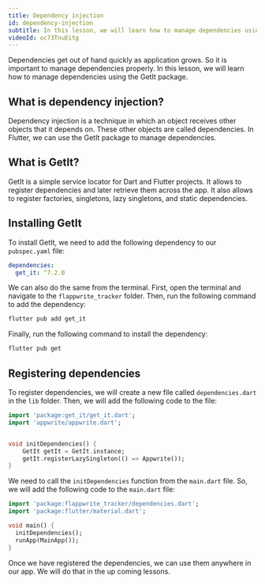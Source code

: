 ```yaml
---
title: Dependency injection
id: dependency-injection
subtitle: In this lesson, we will learn how to manage dependencies using the GetIt package.
videoId: oc73TnuEitg
---
```


Dependencies get out of hand quickly as application grows. So it is important to manage dependencies properly. In this lesson, we will learn how to manage dependencies using the GetIt package.

## What is dependency injection?

Dependency injection is a technique in which an object receives other objects that it depends on. These other objects are called dependencies. In Flutter, we can use the GetIt package to manage dependencies.

## What is GetIt?

GetIt is a simple service locator for Dart and Flutter projects. It allows to register dependencies and later retrieve them across the app. It also allows to register factories, singletons, lazy singletons, and static dependencies.


## Installing GetIt

To install GetIt, we need to add the following dependency to our `pubspec.yaml` file:

```yaml
dependencies:
  get_it: ^7.2.0
```

We can also do the same from the terminal. First, open the terminal and navigate to the `flappwrite_tracker` folder. Then, run the following command to add the dependency:

```bash
flutter pub add get_it
```

Finally, run the following command to install the dependency:

```bash
flutter pub get
```

## Registering dependencies

To register dependencies, we will create a new file called `dependencies.dart` in the `lib` folder. Then, we will add the following code to the file:

```dart
import 'package:get_it/get_it.dart';
import 'appwrite/appwrite.dart';


void initDependencies() {
    GetIt getIt = GetIt.instance;
    getIt.registerLazySingleton(() => Appwrite());
}
```

We need to call the `initDependencies` function from the `main.dart` file. So, we will add the following code to the `main.dart` file:

```dart
import 'package:flappwrite_tracker/dependencies.dart';
import 'package:flutter/material.dart';

void main() {
  initDependencies();
  runApp(MainApp());
}
```

Once we have registered the dependencies, we can use them anywhere in our app. We will do that in the up coming lessons.
